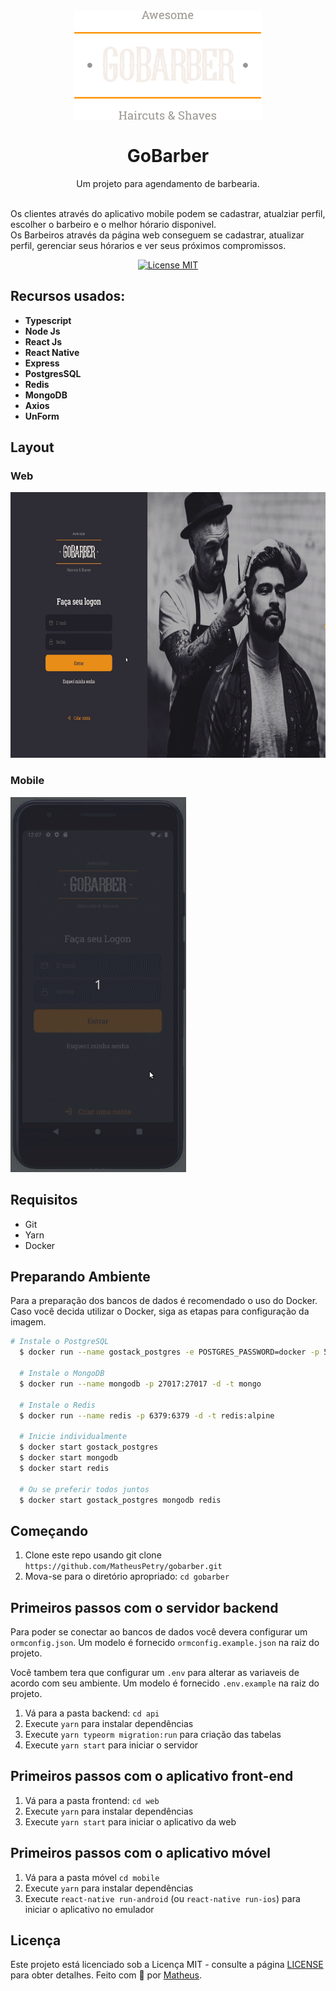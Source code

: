 <h1 align="center">
<br>
  <img src=".github/logo.svg" alt="GoBarber" width="300">
<br>
<br>
GoBarber                                                                                        
</h1>
 
<p align="center">Um projeto para agendamento de barbearia. </p>
<p>
<br />
Os clientes através do aplicativo mobile podem se cadastrar, atualziar perfil, escolher o barbeiro e o melhor hórario disponivel.
<br />
Os Barbeiros através da página web conseguem se cadastrar, atualizar perfil, gerenciar seus hórarios e ver seus próximos compromissos.
</p>

<p align="center">
  <a href="https://opensource.org/licenses/MIT">
    <img src="https://img.shields.io/badge/License-MIT-blue.svg" alt="License MIT">
  </a>
</p>

## Recursos usados:
[//]: # (Add the features of your project here:)

-  **Typescript** 
-  **Node Js**
-  **React Js** 
-  **React Native** 
-  **Express**
-  **PostgresSQL**
-  **Redis**
-  **MongoDB**
-  **Axios**
-  **UnForm**

## Layout
<div>
  <h3>Web</h3>  
  <img src=".github/web.gif" alt="demo" height="425" width="600"></h4>
  <br />
  <h3>Mobile</h3>
  <img src=".github/mobile.gif" alt="demo" height="600"></h4>  
</div>

## Requisitos

- Git
- Yarn
- Docker

## Preparando Ambiente

Para a preparação dos bancos de dados é recomendado o uso do Docker. Caso você decida utilizar o Docker, siga as etapas para configuração da imagem.
```bash
# Instale o PostgreSQL
  $ docker run --name gostack_postgres -e POSTGRES_PASSWORD=docker -p 5432:5432 -d postgres

  # Instale o MongoDB
  $ docker run --name mongodb -p 27017:27017 -d -t mongo

  # Instale o Redis
  $ docker run --name redis -p 6379:6379 -d -t redis:alpine

  # Inicie individualmente
  $ docker start gostack_postgres
  $ docker start mongodb
  $ docker start redis

  # Ou se preferir todos juntos
  $ docker start gostack_postgres mongodb redis 

```


## Começando

1.  Clone este repo usando git clone `https://github.com/MatheusPetry/gobarber.git`
2.  Mova-se para o diretório apropriado: `cd gobarber`

## Primeiros passos com o servidor backend

Para poder se conectar ao bancos de dados você devera configurar um `ormconfig.json`. Um modelo é fornecido `ormconfig.example.json` na raiz do projeto.

Você tambem tera que configurar um `.env` para alterar as variaveis de acordo com seu ambiente. Um modelo é fornecido `.env.example` na raiz do projeto.

1.  Vá para a pasta backend: `cd api`
2.  Execute `yarn` para instalar dependências
3.  Execute `yarn typeorm migration:run` para criação das tabelas
4.  Execute `yarn start` para iniciar o servidor

## Primeiros passos com o aplicativo front-end

1.  Vá para a pasta frontend: `cd web`
2.  Execute `yarn` para instalar dependências
3.  Execute `yarn start` para iniciar o aplicativo da web

## Primeiros passos com o aplicativo móvel

1.  Vá para a pasta móvel `cd mobile`
2.  Execute `yarn` para instalar dependências
3.  Execute `react-native run-android` (ou `react-native run-ios`) para iniciar o aplicativo no emulador

## Licença

Este projeto está licenciado sob a Licença MIT - consulte a página [LICENSE](https://opensource.org/licenses/MIT) para obter detalhes.
Feito com 💜 por <a href="https://www.linkedin.com/in/matheus-petry-428727185/" target="blank">Matheus</a>.
 